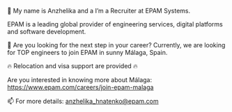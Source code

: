 👋 My name is Anzhelika and a I’m a Recruiter at EPAM Systems. 

EPAM is a leading global provider of engineering services, digital platforms and software development.

👀 Are you looking for the next step in your career?
Currently, we are looking for TOP engineers to join EPAM in sunny Málaga, Spain.

🔥 Relocation and visa support are provided 🔥

Are you interested in knowing more about Málaga: https://www.epam.com/careers/join-epam-malaga

 📫 For more details: anzhelika_hnatenko@epam.com


